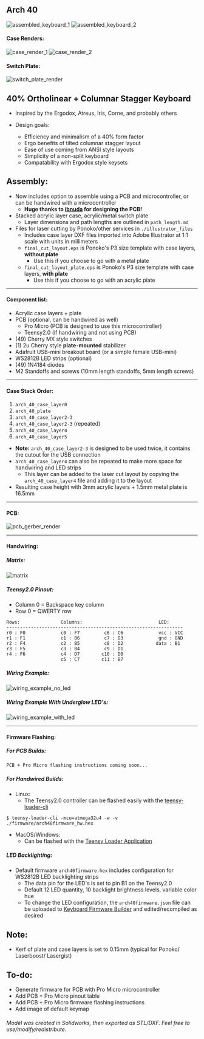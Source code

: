 ## Arch 40

![assembled_keyboard_1](https://i.imgur.com/mGvHH25.jpg)
![assembled_keyboard_2](https://i.imgur.com/xLTRGtF.jpg)

#### Case Renders:
![case_render_1](https://i.imgur.com/kMommcw.jpg)
![case_render_2](https://i.imgur.com/q0FfRJi.jpg)

#### Switch Plate:
![switch_plate_render](https://i.imgur.com/iD0z3CB.jpg)

## 40% Ortholinear + Columnar Stagger Keyboard
* Inspired by the Ergodox, Atreus, Iris, Corne, and probably others

* Design goals:
    * Efficiency and minimalism of a 40% form factor
    * Ergo benefits of tilted columnar stagger layout
    * Ease of use coming from ANSI style layouts
    * Simplicity of a non-split keyboard
    * Compatability with Ergodox style keysets

## Assembly:
* Now includes option to assemble using a PCB and microcontroller, or can be handwired with a microcontroller
    * **Huge thanks to [ibnuda](https://github.com/ibnuda) for designing the PCB!**
* Stacked acrylic layer case, acrylic/metal switch plate 
    * Layer dimensions and path lengths are outlined in `path_length.md`
* Files for laser cutting by Ponoko/other services in `./illustrator_files`
    * Includes case layer DXF files imported into Adobe Illustrator at 1:1 scale with units in millimeters
    * `final_cut_layout.eps` is Ponoko's P3 size template with case layers, **without plate**
        * Use this if you choose to go with a metal plate
    * `final_cut_layout_plate.eps` is Ponoko's P3 size template with case layers, **with plate**
        * Use this if you choose to go with an acrylic plate

____

#### Component list:
* Acrylic case layers + plate
* PCB (optional, can be handwired as well)
    * Pro Micro (PCB is designed to use this microcontroller)
    * Teensy2.0 (if handwiring and not using PCB)
* (49) Cherry MX style switches
* (1) 2u Cherry style **plate-mounted** stabilizer
* Adafruit USB-mini breakout board (or a simple female USB-mini)
* WS2812B LED strips (optional)
* (49) 1N4184 diodes
* M2 Standoffs and screws (10mm length standoffs, 5mm length screws)

____

#### Case Stack Order:
1) `arch_40_case_layer0`
2) `arch_40_plate`
3) `arch_40_case_layer2-3`
4) `arch_40_case_layer2-3` (repeated)
5) `arch_40_case_layer4`
6) `arch_40_case_layer5`

* **Note:** `arch_40_case_layer2-3` is designed to be used twice, it contains the cutout for the USB connection
* `arch_40_case_layer4` can also be repeated to make more space for handwiring and LED strips
    * This layer can be added to the laser cut layout by copying the `arch_40_case_layer4` file and adding it to the layout
* Resulting case height with 3mm acrylic layers + 1.5mm metal plate is 16.5mm

____

#### PCB:
![pcb_gerber_render](https://i.imgur.com/fFaRFvn.png)

____

#### Handwiring:

##### Matrix:
![matrix](https://i.imgur.com/ph9qbX4.jpg)

##### Teensy2.0 Pinout:
* Column 0 = Backspace key column
* Row 0 = QWERTY row
~~~
Rows:               Columns:                            LED:
-----------------------------------------------------------------
r0 : F0             c0 : F7         c6 : C6             vcc : VCC
r1 : F1             c1 : B6         c7 : D3             gnd : GND
r2 : F4             c2 : B5         c8 : D2            data : B1 
r3 : F5             c3 : B4         c9 : D1
r4 : F6             c4 : D7        c10 : D0
                    c5 : C7        c11 : B7
~~~

##### Wiring Example:
![wiring_example_no_led](https://i.imgur.com/JU2SwzP.png)

##### Wiring Example With Underglow LED's:
![wiring_example_with_led](https://i.imgur.com/pITj7ql.jpg)

____

#### Firmware Flashing:

##### For PCB Builds:
`PCB + Pro Micro flashing instructions coming soon...`

##### For Handwired Builds:
* Linux:
    * The Teensy2.0 controller can be flashed easily with the [teensy-loader-cli](https://www.pjrc.com/teensy/loader_cli.html)

~~~
$ teensy-loader-cli -mcu=atmega32u4 -w -v ./firmware/arch40firmware_hw.hex
~~~
* MacOS/Windows:
    * Can be flashed with the [Teensy Loader Application](https://www.pjrc.com/teensy/loader.html)
##### LED Backlighting:
* Default firmware `arch40firmware.hex` includes configuration for WS2812B LED backlighting strips
    * The data pin for the LED's is set to pin B1 on the Teensy2.0
    * Default 12 LED quantity, 10 backlight brightness levels, variable color hue
    * To change the LED configuration, the `arch40firmware.json` file can be uploaded to [Keyboard Firmware Builder](https://kbfirmware.com/) and edited/recompiled as desired

## Note:
* Kerf of plate and case layers is set to 0.15mm (typical for Ponoko/ Laserboost/ Lasergist)

## To-do:
* Generate firmware for PCB with Pro Micro microcontroller
* Add PCB + Pro Micro pinout table
* Add PCB + Pro Micro firmware flashing instructions
* Add image of default keymap

###### Model was created in Solidworks, then exported as STL/DXF. Feel free to use/modify/redistribute.
